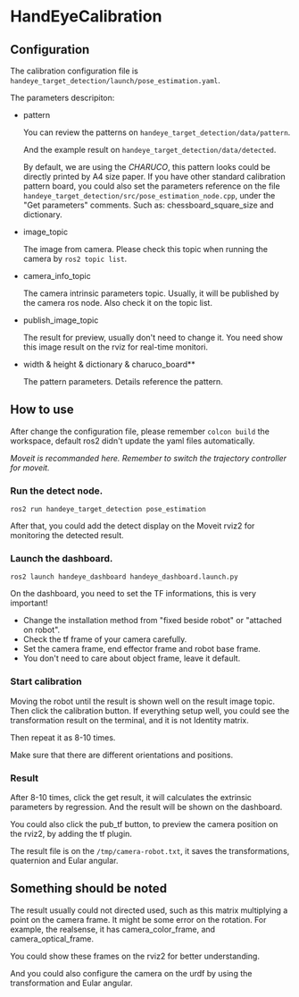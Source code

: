 # HandEyeCalibration

## Configuration

The calibration configuration file is `handeye_target_detection/launch/pose_estimation.yaml`.

The parameters descripiton:

- pattern

    You can review the patterns on `handeye_target_detection/data/pattern`.

    And the example result on  `handeye_target_detection/data/detected`.

    By default, we are using the *CHARUCO*, this pattern looks could be directly printed by A4 size paper. If you have other standard calibration pattern board, you could also set the parameters reference on the file `handeye_target_detection/src/pose_estimation_node.cpp`, under the "Get parameters" comments.
    Such as: chessboard_square_size and dictionary.

- image_topic

    The image from camera. Please check this topic when running the camera by `ros2 topic list`.

- camera_info_topic

    The camera intrinsic parameters topic. Usually, it will be published by the camera ros node. Also check it on the topic list.

- publish_image_topic

    The result for preview, usually don't need to change it. You need show this image result on the rviz for real-time monitori.

- width & height & dictionary & charuco_board**

    The pattern parameters. Details reference the pattern.

## How to use

After change the configuration file, please remember `colcon build` the workspace, default ros2 didn't update the yaml files automatically.

*Moveit is recommanded here. Remember to switch the trajectory controller for moveit.*

### Run the detect node.

  `ros2 run handeye_target_detection pose_estimation`

  After that, you could add the detect display on the Moveit rviz2 for monitoring the detected result.

### Launch the dashboard.

`ros2 launch handeye_dashboard handeye_dashboard.launch.py`

On the dashboard, you need to set the TF informations, this is very important!

- Change the installation method from "fixed beside robot" or "attached on robot".
- Check the tf frame of your camera carefully.
- Set the camera frame, end effector frame and robot base frame.
- You don't need to care about object frame, leave it default.

### Start calibration

Moving the robot until the result is shown well on the result image topic. Then click the calibration button. If everything setup well, you could see the transformation result on the terminal, and it is not Identity matrix.

Then repeat it as 8-10 times.

Make sure that there are different orientations and positions.


### Result

After 8-10 times, click the get result, it will calculates the extrinsic parameters by regression. And the result will be shown on the dashboard.

You could also click the pub_tf button, to preview the camera position on the rviz2, by adding the tf plugin.

The result file is on the `/tmp/camera-robot.txt`, it saves the transformations, quaternion and Eular angular.

## Something should be noted

The result usually could not directed used, such as this matrix multiplying a point on the camera frame. It might be some error on the rotation. For example, the realsense, it has camera_color_frame, and camera_optical_frame.

You could show these frames on the rviz2 for better understanding.

And you could also configure the camera on the urdf by using the transformation and Eular angular.